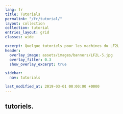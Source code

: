 ```yaml
---
lang: fr
title: Tutoriels 
permalink: "/fr/tutorial/"
layout: collection
collection: tutorial
entries_layout: grid
classes: wide

excerpt: Quelque tutoriels pour les machines du LF2L
header:
  overlay_image: assets/images/banners/LF2L-5.jpg
  overlay_filter: 0.3
  show_overlay_excerpt: true

sidebar:
  nav: tutorials

last_modified_at: 2019-03-01 00:00:00 +0000
---
```



## tutoriels.
 





